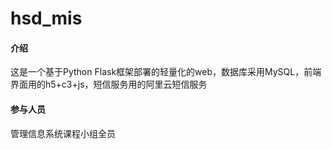 # hsd_mis

#### 介绍
这是一个基于Python Flask框架部署的轻量化的web，数据库采用MySQL，前端界面用的h5+c3+js，短信服务用的阿里云短信服务


#### 参与人员
管理信息系统课程小组全员
